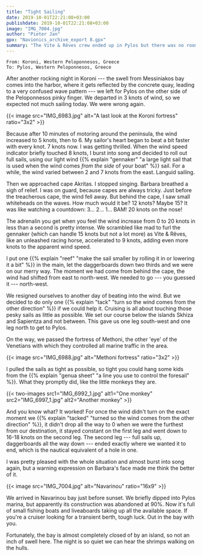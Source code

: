```yaml
---
title: "Tight Sailing"
date: 2019-10-01T22:21:08+03:00
publishdate: 2019-10-01T22:21:08+03:00
image: "IMG_7004.jpg"
author: "Pieter Jan"
gpx: "Navionics_archive_export 8.gpx"
summary: "The Vite & Rêves crew ended up in Pylos but there was no room for them in the marina."
---
```


`From: Koroni, Western Peloponnesos, Greece`<br/>
`To: Pylos, Western Peloponnesos, Greece`

After another rocking night in Koroni --- the swell from Messiniakos bay comes into the harbor, where it gets reflected by the concrete quay, leading to a very confused wave pattern --- we left for Pylos on the other side of the Peloponnesos pinky finger. We departed in 3 knots of wind, so we expected not much sailing today. We were wrong again.

{{< image src="IMG_6983.jpg" alt="A last look at the Koroni fortress" ratio="3x2" >}}

Because after 10 minutes of motoring around the peninsula, the wind increased to 5 knots, then to 6. My sailor's heart began to beat a bit faster with every knot. 7 knots now. I was getting thrilled. When the wind speed indicator briefly touched 8 knots, I burst into song and decided to roll out full sails, using our light wind {{% explain "gennaker" "a large light sail that is used when the wind comes _from the side_ of your boat" %}} sail. For a while, the wind varied between 2 and 7 knots from the east. Languid sailing.

Then we approached cape Akritas. I stopped singing. Barbara breathed a sigh of relief. I was on guard, because capes are always tricky. Just before the treacherous cape, the wind fell away. But behind the cape, I saw small whiteheads on the waves. How much would it be? 12 knots? Maybe 15? It was like watching a countdown: 3... 2... 1... BAM! 20 knots on the nose!

The adrenalin you get when you feel the wind increase from 0 to 20 knots in less than a second is pretty intense. We scrambled like mad to furl the gennaker (which can handle 15 knots but not a lot more) as Vite & Rêves, like an unleashed racing horse, accelerated to 9 knots, adding even more knots to the apparent wind speed.

I put one {{% explain "reef" "make the sail smaller by rolling it in or lowering it a bit" %}} in the main, let the daggerboards down two thirds and we were on our merry way. The moment we had come from behind the cape, the wind had shifted from east to north-west. We needed to go --- you guessed it --- north-west.

We resigned ourselves to another day of beating into the wind. But we decided to do only one {{% explain "tack" "turn so the wind comes from the other direction" %}} if we could help it. Cruising is all about touching those pesky sails as little as possible. We set our course below the islands Skhiza and Sapientza and not between. This gave us one leg south-west and one leg north to get to Pylos.

On the way, we passed the fortress of Methoni, the other 'eye' of the Venetians with which they controlled all marine traffic in the area.

{{< image src="IMG_6988.jpg" alt="Methoni fortress" ratio="3x2" >}}

I pulled the sails as tight as possible, so tight you could hang some kids from the {{% explain "genua sheet" "a line you use to control the foresail" %}}. What they promptly did, like the little monkeys they are.

{{< two-images src1="IMG_6992_1.jpg" alt1="One monkey" src2="IMG_6997_1.jpg" alt2="Another monkey" >}}

And you know what? It worked! For once the wind didn't turn on the exact moment we {{% explain "tacked" "turned so the wind comes from the other direction" %}}, it didn't drop all the way to 0 when we were the furthest from our destination, it stayed constant on the first leg and went down to 16-18 knots on the second leg. The second leg --- full sails up, daggerboards all the way down --- ended exactly where we wanted it to end, which is the nautical equivalent of a hole in one.

I was pretty pleased with the whole situation and almost burst into song again, but a warning expression on Barbara's face made me think the better of it.

{{< image src="IMG_7004.jpg" alt="Navarinou" ratio="16x9" >}}

We arrived in Navarinou bay just before sunset. We briefly dipped into Pylos marina, but apparently its construction was abandoned at 90%. Now it's full of small fishing boats and liveaboards taking up all the available space. If you're a cruiser looking for a transient berth, tough luck. Out in the bay with you.

Fortunately, the bay is almost completely closed of by an island, so not an inch of swell here. The night is so quiet we can hear the shrimps walking on the hulls.


